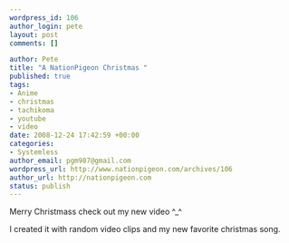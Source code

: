 ```yaml
--- 
wordpress_id: 106
author_login: pete
layout: post
comments: []

author: Pete
title: "A NationPigeon Christmas "
published: true
tags: 
- Anime
- christmas
- tachikoma
- youtube
- video
date: 2008-12-24 17:42:59 +00:00
categories: 
- Systemless
author_email: pgm987@gmail.com
wordpress_url: http://www.nationpigeon.com/archives/106
author_url: http://nationpigeon.com
status: publish
---
```

Merry Christmass check out my new video ^_^

<object width="320" height="265" data="http://www.youtube.com/v/XIMjDjDZC7c&amp;hl=en&amp;fs=1&amp;color1=0x3a3a3a&amp;color2=0x999999" type="application/x-shockwave-flash"><param name="allowFullScreen" value="true" /><param name="allowscriptaccess" value="always" /><param name="src" value="http://www.youtube.com/v/XIMjDjDZC7c&amp;hl=en&amp;fs=1&amp;color1=0x3a3a3a&amp;color2=0x999999" /><param name="allowfullscreen" value="true" /></object>

I created it with random video clips and my new favorite christmas song.
